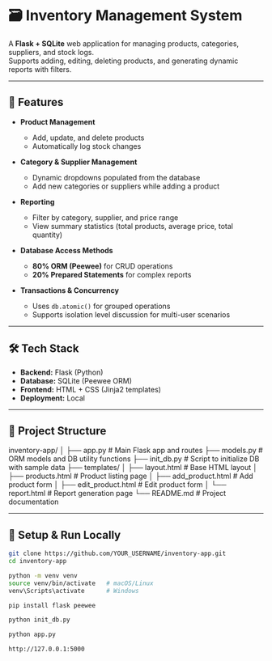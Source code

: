 # 🗃 Inventory Management System

A **Flask + SQLite** web application for managing products, categories, suppliers, and stock logs.  
Supports adding, editing, deleting products, and generating dynamic reports with filters.

---

## 📌 Features

- **Product Management**
  - Add, update, and delete products
  - Automatically log stock changes

- **Category & Supplier Management**
  - Dynamic dropdowns populated from the database
  - Add new categories or suppliers while adding a product

- **Reporting**
  - Filter by category, supplier, and price range
  - View summary statistics (total products, average price, total quantity)

- **Database Access Methods**
  - **80% ORM (Peewee)** for CRUD operations
  - **20% Prepared Statements** for complex reports

- **Transactions & Concurrency**
  - Uses `db.atomic()` for grouped operations
  - Supports isolation level discussion for multi-user scenarios

---

## 🛠 Tech Stack

- **Backend:** Flask (Python)
- **Database:** SQLite (Peewee ORM)
- **Frontend:** HTML + CSS (Jinja2 templates)
- **Deployment:** Local

---

## 📂 Project Structure

inventory-app/
│
├── app.py               # Main Flask app and routes
├── models.py            # ORM models and DB utility functions
├── init_db.py           # Script to initialize DB with sample data
├── templates/
│   ├── layout.html       # Base HTML layout
│   ├── products.html     # Product listing page
│   ├── add_product.html  # Add product form
│   ├── edit_product.html # Edit product form
│   └── report.html       # Report generation page
└── README.md             # Project documentation

---

## 🚀 Setup & Run Locally

```bash
git clone https://github.com/YOUR_USERNAME/inventory-app.git
cd inventory-app

python -m venv venv
source venv/bin/activate   # macOS/Linux
venv\Scripts\activate      # Windows

pip install flask peewee

python init_db.py

python app.py

http://127.0.0.1:5000
```


